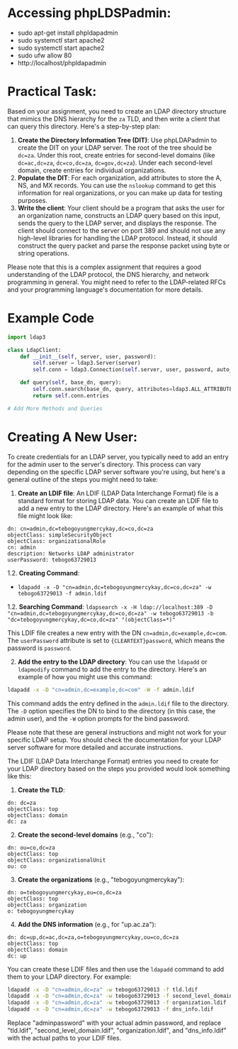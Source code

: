 # Accessing phpLDSPadmin:

- sudo apt-get install phpldapadmin
- sudo systemctl start apache2
- sudo systemctl start apache2
- sudo ufw allow 80
- http://localhost/phpldapadmin

# Practical Task:

Based on your assignment, you need to create an LDAP directory structure that mimics the DNS hierarchy for the `za` TLD, and then write a client that can query this directory. Here's a step-by-step plan:

1. **Create the Directory Information Tree (DIT)**: Use phpLDAPadmin to create the DIT on your LDAP server. The root of the tree should be `dc=za`. Under this root, create entries for second-level domains (like `dc=ac,dc=za`, `dc=co,dc=za`, `dc=gov,dc=za`). Under each second-level domain, create entries for individual organizations.
2. **Populate the DIT**: For each organization, add attributes to store the A, NS, and MX records. You can use the `nslookup` command to get this information for real organizations, or you can make up data for testing purposes.
3. **Write the client**: Your client should be a program that asks the user for an organization name, constructs an LDAP query based on this input, sends the query to the LDAP server, and displays the response. The client should connect to the server on port 389 and should not use any high-level libraries for handling the LDAP protocol. Instead, it should construct the query packet and parse the response packet using byte or string operations.

Please note that this is a complex assignment that requires a good understanding of the LDAP protocol, the DNS hierarchy, and network programming in general. You might need to refer to the LDAP-related RFCs and your programming language's documentation for more details.

# Example Code

```python
import ldap3

class LdapClient:
    def __init__(self, server, user, password):
        self.server = ldap3.Server(server)
        self.conn = ldap3.Connection(self.server, user, password, auto_bind=True)

    def query(self, base_dn, query):
        self.conn.search(base_dn, query, attributes=ldap3.ALL_ATTRIBUTES)
        return self.conn.entries

# Add More Methods and Queries

```

# Creating A New User:
To create credentials for an LDAP server, you typically need to add an entry for the admin user to the server's directory. This process can vary depending on the specific LDAP server software you're using, but here's a general outline of the steps you might need to take:

1. **Create an LDIF file**: An LDIF (LDAP Data Interchange Format) file is a standard format for storing LDAP data. You can create an LDIF file to add a new entry to the LDAP directory. Here's an example of what this file might look like:

```ldif
dn: cn=admin,dc=tebogoyungmercykay,dc=co,dc=za
objectClass: simpleSecurityObject
objectClass: organizationalRole
cn: admin
description: Networks LDAP administrator
userPassword: tebogo63729013
```

1.2. **Creating Command**:
- `ldapadd -x -D "cn=admin,dc=tebogoyungmercykay,dc=co,dc=za" -w tebogo63729013 -f admin.ldif`

1.2. **Searching Command**:
`ldapsearch -x -H ldap://localhost:389 -D "cn=admin,dc=tebogoyungmercykay,dc=co,dc=za" -w tebogo63729013 -b "dc=tebogoyungmercykay,dc=co,dc=za" "(objectClass=*)"`

This LDIF file creates a new entry with the DN `cn=admin,dc=example,dc=com`. The `userPassword` attribute is set to `{CLEARTEXT}password`, which means the password is `password`.

2. **Add the entry to the LDAP directory**: You can use the `ldapadd` or `ldapmodify` command to add the entry to the directory. Here's an example of how you might use this command:

```bash
ldapadd -x -D "cn=admin,dc=example,dc=com" -W -f admin.ldif
```

This command adds the entry defined in the `admin.ldif` file to the directory. The `-D` option specifies the DN to bind to the directory (in this case, the admin user), and the `-W` option prompts for the bind password.

Please note that these are general instructions and might not work for your specific LDAP setup. You should check the documentation for your LDAP server software for more detailed and accurate instructions.

The LDIF (LDAP Data Interchange Format) entries you need to create for your LDAP directory based on the steps you provided would look something like this:

1. **Create the TLD**:
```ldif
dn: dc=za
objectClass: top
objectClass: domain
dc: za
```

2. **Create the second-level domains** (e.g., "co"):
```ldif
dn: ou=co,dc=za
objectClass: top
objectClass: organizationalUnit
ou: co
```

3. **Create the organizations** (e.g., "tebogoyungmercykay"):
```ldif
dn: o=tebogoyungmercykay,ou=co,dc=za
objectClass: top
objectClass: organization
o: tebogoyungmercykay
```

4. **Add the DNS information** (e.g., for "up.ac.za"):
```ldif
dn: dc=up,dc=ac,dc=za,o=tebogoyungmercykay,ou=co,dc=za
objectClass: top
objectClass: domain
dc: up
```

You can create these LDIF files and then use the `ldapadd` command to add them to your LDAP directory. For example:

```bash
ldapadd -x -D "cn=admin,dc=za" -w tebogo63729013 -f tld.ldif
ldapadd -x -D "cn=admin,dc=za" -w tebogo63729013 -f second_level_domain.ldif
ldapadd -x -D "cn=admin,dc=za" -w tebogo63729013 -f organization.ldif
ldapadd -x -D "cn=admin,dc=za" -w tebogo63729013 -f dns_info.ldif
```

Replace "adminpassword" with your actual admin password, and replace "tld.ldif", "second_level_domain.ldif", "organization.ldif", and "dns_info.ldif" with the actual paths to your LDIF files.